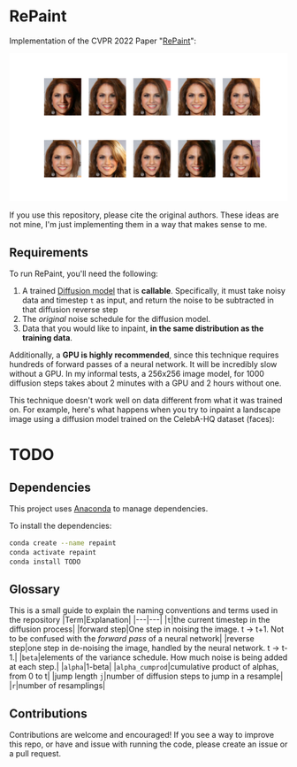 # RePaint

Implementation of the CVPR 2022 Paper "[RePaint](https://arxiv.org/pdf/2201.09865v4.pdf)":

![ten samples](img/ten_samples.png)

If you use this repository, please cite the original authors.
These ideas are not mine, I'm just implementing them in a way that makes sense to me.

## Requirements

To run RePaint, you'll need the following:
1. A trained [Diffusion model](https://arxiv.org/abs/2006.11239) that is **callable**. 
Specifically, it must take noisy data and timestep `t` as input, 
and return the noise to be subtracted in that diffusion reverse step
2. The _original_ noise schedule for the diffusion model.
3. Data that you would like to inpaint, **in the same distribution as the training data**.

Additionally, a **GPU is highly recommended**, since this technique requires hundreds
of forward passes of a neural network. It will be incredibly slow without a GPU.
In my informal tests, a 256x256 image model, for 1000 diffusion steps takes about 2 minutes 
with a GPU and 2 hours without one.

This technique doesn't work well on data different from what it was trained on.
For example, here's what happens when you try to inpaint a landscape image
using a diffusion model trained on the CelebA-HQ dataset (faces):

# TODO

## Dependencies

This project uses [Anaconda](https://www.anaconda.com/) to manage dependencies.

To install the dependencies:

```sh
conda create --name repaint
conda activate repaint
conda install TODO
```

## Glossary

This is a small guide to explain the naming conventions and terms used in the
repository
|Term|Explanation|
|---|---|
|`t`|the current timestep in the diffusion process|
|forward step|One step in noising the image. t -> t+1. Not to be confused with the _forward pass_ of a neural network|
|reverse step|one step in de-noising the image, handled by the neural network. t -> t-1.|
|`beta`|elements of the variance schedule. How much noise is being added at each step.|
|`alpha`|1-beta|
|`alpha_cumprod`|cumulative product of alphas, from 0 to t|
|jump length `j`|number of diffusion steps to jump in a resample|
|`r`|number of resamplings|

## Contributions
Contributions are welcome and encouraged! If you see a way to improve this repo, or have
and issue with running the code, please create an issue or a pull request.
